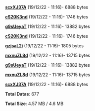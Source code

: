 [**scxXJ37A**](/data/scxXJ37A.txt) (19/12/22 - 11:16)- 6888 bytes

[**cS20K3nd**](/data/cS20K3nd.txt) (19/12/22 - 11:16)- 1746 bytes

[**g9sUeyaT**](/data/g9sUeyaT.txt) (19/12/22 - 11:16)- 13882 bytes

[**cS20K3nd**](/data/cS20K3nd.txt) (19/12/22 - 11:16)- 1746 bytes

[**gzjsaL2i**](/data/gzjsaL2i.txt) (19/12/22 - 11:16)- 1805 bytes

[**mxnuZL8d**](/data/mxnuZL8d.txt) (19/12/22 - 11:16)- 13715 bytes

[**g9sUeyaT**](/data/g9sUeyaT.txt) (19/12/22 - 11:16)- 13882 bytes

[**mxnuZL8d**](/data/mxnuZL8d.txt) (19/12/22 - 11:16)- 13715 bytes

[**scxXJ37A**](/data/scxXJ37A.txt) (19/12/22 - 11:16)- 6888 bytes

**Total Datas**: 677

**Total Size**: 4.57 MB / 4.6 MB